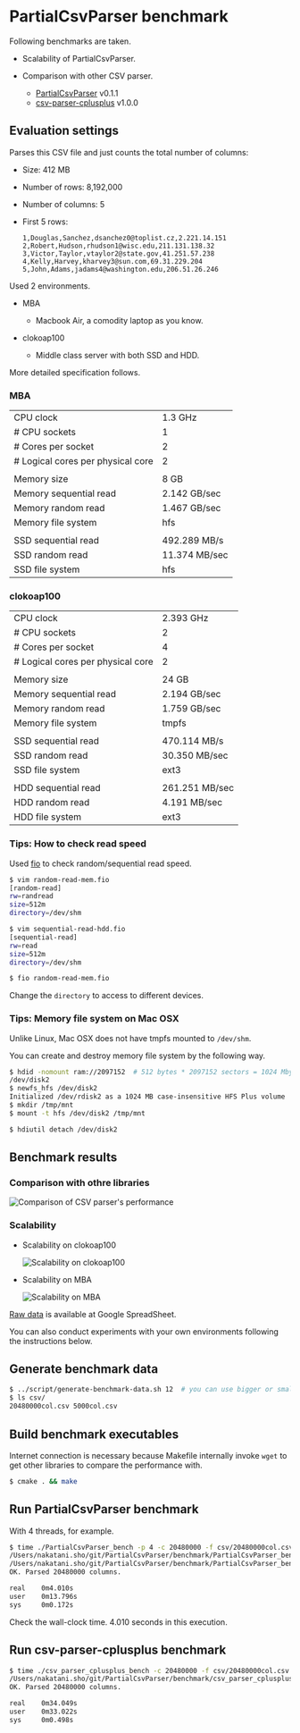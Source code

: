 # PartialCsvParser benchmark

Following benchmarks are taken.

- Scalability of PartialCsvParser.

- Comparison with other CSV parser.
    - [PartialCsvParser](https://github.com/laysakura/PartialCsvParser) v0.1.1
    - [csv-parser-cplusplus](https://code.google.com/p/csv-parser-cplusplus/) v1.0.0


## Evaluation settings

Parses this CSV file and just counts the total number of columns:

- Size: 412 MB
- Number of rows: 8,192,000
- Number of columns: 5
- First 5 rows:

  ```csv
  1,Douglas,Sanchez,dsanchez0@toplist.cz,2.221.14.151
  2,Robert,Hudson,rhudson1@wisc.edu,211.131.138.32
  3,Victor,Taylor,vtaylor2@state.gov,41.251.57.238
  4,Kelly,Harvey,kharvey3@sun.com,69.31.229.204
  5,John,Adams,jadams4@washington.edu,206.51.26.246
  ```

Used 2 environments.

- MBA
    - Macbook Air, a comodity laptop as you know.

- clokoap100
    - Middle class server with both SSD and HDD.

More detailed specification follows.

### MBA

|                                   |               |
|-----------------------------------|---------------|
| CPU clock                         | 1.3 GHz       |
| # CPU sockets                     | 1             |
| # Cores per socket                | 2             |
| # Logical cores per physical core | 2             |
|                                   |               |
| Memory size                       | 8 GB          |
| Memory sequential read            | 2.142 GB/sec  |
| Memory random read                | 1.467 GB/sec  |
| Memory file system                | hfs           |
|                                   |               |
| SSD sequential read               | 492.289 MB/s  |
| SSD random read                   | 11.374 MB/sec |
| SSD file system                   | hfs           |


### clokoap100

|                                   |               |
|-----------------------------------|---------------|
| CPU clock                         | 2.393 GHz      |
| # CPU sockets                     | 2              |
| # Cores per socket                | 4              |
| # Logical cores per physical core | 2              |
|                                   |                |
| Memory size                       | 24 GB          |
| Memory sequential read            | 2.194 GB/sec   |
| Memory random read                | 1.759 GB/sec   |
| Memory file system                | tmpfs          |
|                                   |                |
| SSD sequential read               | 470.114 MB/s   |
| SSD random read                   | 30.350 MB/sec  |
| SSD file system                   | ext3           |
|                                   |                |
| HDD sequential read               | 261.251 MB/sec |
| HDD random read                   | 4.191 MB/sec   |
| HDD file system                   | ext3           |

### Tips: How to check read speed

Used [fio](https://github.com/axboe/fio) to check random/sequential read speed.

```bash
$ vim random-read-mem.fio
[random-read]
rw=randread
size=512m
directory=/dev/shm

$ vim sequential-read-hdd.fio
[sequential-read]
rw=read
size=512m
directory=/dev/shm

$ fio random-read-mem.fio
```

Change the `directory` to access to different devices.

### Tips: Memory file system on Mac OSX

Unlike Linux, Mac OSX does not have tmpfs mounted to `/dev/shm`.

You can create and destroy memory file system by the following way.

```bash
$ hdid -nomount ram://2097152  # 512 bytes * 2097152 sectors = 1024 Mbytes
/dev/disk2
$ newfs_hfs /dev/disk2
Initialized /dev/rdisk2 as a 1024 MB case-insensitive HFS Plus volume
$ mkdir /tmp/mnt
$ mount -t hfs /dev/disk2 /tmp/mnt

$ hdiutil detach /dev/disk2
```

## Benchmark results

### Comparison with othre libraries

![Comparison of CSV parser's performance](https://docs.google.com/spreadsheets/d/1ZqmajL9r4aXAvk_7rp3j7KdLWN71-IbWhVtxB6HpSw4/pubchart?oid=1550764323&format=image)

### Scalability

- Scalability on clokoap100

  ![Scalability on clokoap100](https://docs.google.com/spreadsheets/d/1ZqmajL9r4aXAvk_7rp3j7KdLWN71-IbWhVtxB6HpSw4/pubchart?oid=1943811886&format=image)

- Scalability on MBA

  ![Scalability on MBA](https://docs.google.com/spreadsheets/d/1ZqmajL9r4aXAvk_7rp3j7KdLWN71-IbWhVtxB6HpSw4/pubchart?oid=97166348&format=image)


[Raw data](https://docs.google.com/spreadsheets/d/1ZqmajL9r4aXAvk_7rp3j7KdLWN71-IbWhVtxB6HpSw4/edit#gid=2109635011) is available at Google SpreadSheet.

You can also conduct experiments with your own environments following the instructions below.


## Generate benchmark data

```bash
$ ../script/generate-benchmark-data.sh 12  # you can use bigger or smaller data
$ ls csv/
20480000col.csv 5000col.csv
```

## Build benchmark executables

Internet connection is necessary because Makefile internally invoke `wget` to get other libraries to compare the performance with.

```bash
$ cmake . && make
```

## Run PartialCsvParser benchmark

With 4 threads, for example.

```bash
$ time ./PartialCsvParser_bench -p 4 -c 20480000 -f csv/20480000col.csv
/Users/nakatani.sho/git/PartialCsvParser/benchmark/PartialCsvParser_bench.cpp:50 - 0.0186529 seconds - mmap(2) file
/Users/nakatani.sho/git/PartialCsvParser/benchmark/PartialCsvParser_bench.cpp:73 - 3.97924 seconds - join parsing threads
OK. Parsed 20480000 columns.

real    0m4.010s
user    0m13.796s
sys     0m0.172s
```

Check the wall-clock time. 4.010 seconds in this execution.


## Run csv-parser-cplusplus benchmark

```bash
$ time ./csv_parser_cplusplus_bench -c 20480000 -f csv/20480000col.csv
/Users/nakatani.sho/git/PartialCsvParser/benchmark/csv_parser_cplusplus_bench.cpp:42 - 34.0444 seconds - parse
OK. Parsed 20480000 columns.

real    0m34.049s
user    0m33.022s
sys     0m0.498s
```
